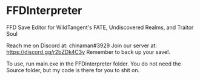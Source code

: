 # FFDInterpreter
FFD Save Editor for WildTangent's FATE, Undiscovered Realms, and Traitor Soul

Reach me on Discord at: chinaman#3929
Join our server at: https://discord.gg/r2bZDk4C3y
Remember to back up your save!.

To use, run main.exe in the FFDInterpreter folder.
You do not need the Source folder, but my code is there for you to shit on.
